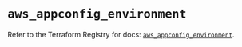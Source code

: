 # `aws_appconfig_environment`

Refer to the Terraform Registry for docs: [`aws_appconfig_environment`](https://registry.terraform.io/providers/hashicorp/aws/5.87.0/docs/resources/appconfig_environment).
